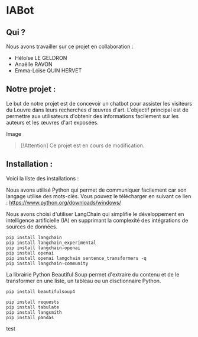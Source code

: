 # IABot

## Qui ? 
Nous avons travailler sur ce projet en collaboration : 
* Héloïse LE GELDRON
* Anaëlle RAVON
* Emma-Loïse QUIN HERVET

## Notre projet : 
Le but de notre projet est de concevoir un chatbot pour assister les visiteurs du Louvre dans leurs recherches d'œuvres d'art. L'objectif principal est de permettre aux utilisateurs d'obtenir des informations facilement sur les auteurs et les œuvres d'art exposées.

Image 

> [!Attention]
> Ce projet est en cours de modification.

## Installation : 
Voici la liste des installations : 

Nous avons utilisé Python qui permet de communiquer facilement car son langage utilise des mots-clès. 
Vous pouvez le télécharger en suivant ce lien : https://www.python.org/downloads/windows/

Nous avons choisi d'utiliser LangChain qui simplifie le développement en intelligence artificielle (IA) en supprimant la complexité des intégrations de sources de données. 
```
pip install langchain
pip install langchain_experimental
pip install langchain-openai
pip install openai
pip install openai langchain sentence_transformers -q
pip install langchain-community
```
La librairie Python Beautiful Soup permet d'extraire du contenu et de le transformer en une liste, un tableau ou un disctionnaire Python. 
```
pip install beautifulsoup4
```
```
pip install requests
pip install tabulate
pip install langsmith
pip install pandas
```
test